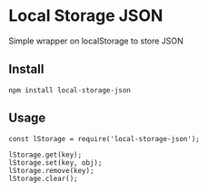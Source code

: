 Local Storage JSON
==================

Simple wrapper on localStorage to store JSON

## Install

```
npm install local-storage-json
```


## Usage

```
const lStorage = require('local-storage-json');
    
lStorage.get(key);
lStorage.set(key, obj);
lStorage.remove(key);
lStorage.clear();
```